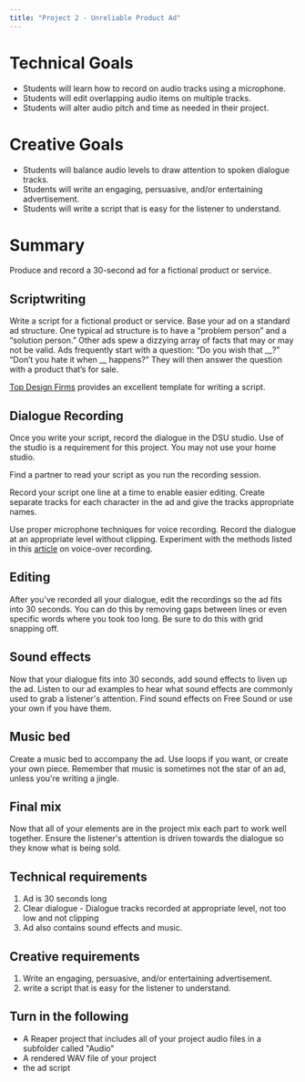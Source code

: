 ```yaml
---
title: "Project 2 - Unreliable Product Ad"
---
```


# Technical Goals

- Students will learn how to record on audio tracks using a microphone.
- Students will edit overlapping audio items on multiple tracks.
- Students will alter audio pitch and time as needed in their project.

# Creative Goals

- Students will balance audio levels to draw attention to spoken dialogue tracks.
- Students will write an engaging, persuasive, and/or entertaining advertisement.
- Students will write a script that is easy for the listener to understand.

# Summary

Produce and record a 30-second ad for a fictional product or service.

## Scriptwriting

Write a script for a fictional product or service. Base your ad on a standard ad structure. One typical ad structure is to have a “problem person” and a “solution person.” Other ads spew a dizzying array of facts that may or may not be valid. Ads frequently start with a question: “Do you wish that __?” “Don’t you hate it when __ happens?” They will then answer the question with a product that’s for sale.

[Top Design Firms](https://topdesignfirms.com/advertising-agencies/blog/radio-ad-script) provides an excellent template for writing a script.

## Dialogue Recording

Once you write your script, record the dialogue in the DSU studio. Use of the studio is a requirement for this project. You may not use your home studio.

Find a partner to read your script as you run the recording session.

Record your script one line at a time to enable easier editing. Create separate tracks for each character in the ad and give the tracks appropriate names.

Use proper microphone techniques for voice recording. Record the dialogue at an appropriate level without clipping. Experiment with the methods listed in this [article](https://audient.com/tutorial/podcast-mic-technique/) on voice-over recording.

## Editing

After you've recorded all your dialogue, edit the recordings so the ad fits into 30 seconds. You can do this by removing gaps between lines or even specific words where you took too long. Be sure to do this with grid snapping off.

## Sound effects

Now that your dialogue fits into 30 seconds, add sound effects to liven up the ad. Listen to our ad examples to hear what sound effects are commonly used to grab a listener's attention. Find sound effects on Free Sound or use your own if you have them.

## Music bed

Create a music bed to accompany the ad. Use loops if you want, or create your own piece. Remember that music is sometimes not the star of an ad, unless you're writing a jingle.

## Final mix

Now that all of your elements are in the project mix each part to work well together. Ensure the listener's attention is driven towards the dialogue so they know what is being sold.

## Technical requirements

1. Ad is 30 seconds long
2. Clear dialogue - Dialogue tracks recorded at appropriate level, not too low and not clipping
3. Ad also contains sound effects and music.

## Creative requirements

1. Write an engaging, persuasive, and/or entertaining advertisement.
2.  write a script that is easy for the listener to understand.

## Turn in the following

- A Reaper project that includes all of your project audio files in a subfolder called "Audio"
- A rendered WAV file of your project
- the ad script
